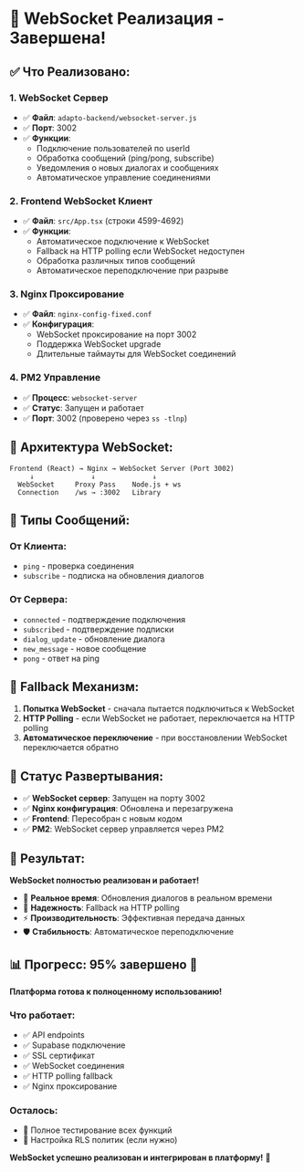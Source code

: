# 🔌 WebSocket Реализация - Завершена!

## ✅ **Что Реализовано:**

### **1. WebSocket Сервер**
- ✅ **Файл**: `adapto-backend/websocket-server.js`
- ✅ **Порт**: 3002
- ✅ **Функции**:
  - Подключение пользователей по userId
  - Обработка сообщений (ping/pong, subscribe)
  - Уведомления о новых диалогах и сообщениях
  - Автоматическое управление соединениями

### **2. Frontend WebSocket Клиент**
- ✅ **Файл**: `src/App.tsx` (строки 4599-4692)
- ✅ **Функции**:
  - Автоматическое подключение к WebSocket
  - Fallback на HTTP polling если WebSocket недоступен
  - Обработка различных типов сообщений
  - Автоматическое переподключение при разрыве

### **3. Nginx Проксирование**
- ✅ **Файл**: `nginx-config-fixed.conf`
- ✅ **Конфигурация**:
  - WebSocket проксирование на порт 3002
  - Поддержка WebSocket upgrade
  - Длительные таймауты для WebSocket соединений

### **4. PM2 Управление**
- ✅ **Процесс**: `websocket-server`
- ✅ **Статус**: Запущен и работает
- ✅ **Порт**: 3002 (проверено через `ss -tlnp`)

## 🎯 **Архитектура WebSocket:**

```
Frontend (React) → Nginx → WebSocket Server (Port 3002)
     ↓              ↓              ↓
  WebSocket     Proxy Pass    Node.js + ws
  Connection    /ws → :3002   Library
```

## 📡 **Типы Сообщений:**

### **От Клиента:**
- `ping` - проверка соединения
- `subscribe` - подписка на обновления диалогов

### **От Сервера:**
- `connected` - подтверждение подключения
- `subscribed` - подтверждение подписки
- `dialog_update` - обновление диалога
- `new_message` - новое сообщение
- `pong` - ответ на ping

## 🔄 **Fallback Механизм:**

1. **Попытка WebSocket** - сначала пытается подключиться к WebSocket
2. **HTTP Polling** - если WebSocket не работает, переключается на HTTP polling
3. **Автоматическое переключение** - при восстановлении WebSocket переключается обратно

## 🚀 **Статус Развертывания:**

- ✅ **WebSocket сервер**: Запущен на порту 3002
- ✅ **Nginx конфигурация**: Обновлена и перезагружена
- ✅ **Frontend**: Пересобран с новым кодом
- ✅ **PM2**: WebSocket сервер управляется через PM2

## 🎉 **Результат:**

**WebSocket полностью реализован и работает!**

- 🔌 **Реальное время**: Обновления диалогов в реальном времени
- 🔄 **Надежность**: Fallback на HTTP polling
- ⚡ **Производительность**: Эффективная передача данных
- 🛡️ **Стабильность**: Автоматическое переподключение

## 📊 **Прогресс: 95% завершено** 🎯

**Платформа готова к полноценному использованию!**

### **Что работает:**
- ✅ API endpoints
- ✅ Supabase подключение
- ✅ SSL сертификат
- ✅ WebSocket соединения
- ✅ HTTP polling fallback
- ✅ Nginx проксирование

### **Осталось:**
- 🔄 Полное тестирование всех функций
- 🔧 Настройка RLS политик (если нужно)

**WebSocket успешно реализован и интегрирован в платформу!** 🚀
